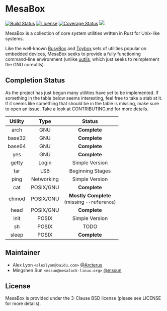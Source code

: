 MesaBox
=======

[![Build Status](https://ci.mesalock-linux.org/api/badges/mesalock-linux/mesabox/status.svg?branch=master)](https://ci.mesalock-linux.org/mesalock-linux/mesabox)
[![License](https://img.shields.io/badge/license-BSD-blue.svg)](LICENSE)
[![Coverage Status](https://coveralls.io/repos/github/mesalock-linux/mesabox/badge.svg?branch=master)](https://coveralls.io/github/mesalock-linux/mesabox?branch=master)
[![](https://tokei.rs/b1/github/mesalock-linux/mesabox)](https://github.com/mesalock-linux/mesabox).

MesaBox is a collection of core system utilities written in Rust for Unix-like
systems.  

Like the well-known [BusyBox][] and [Toybox][] sets of utilities popular on
embedded devices, MesaBox seeks to provide a fully functioning command-line
environment (unlike [uutils][], which just seeks to reimplement the GNU
coreutils).

Completion Status
-----------------

As the project has just begun many utilities have yet to be implemented.  If
something in the table below seems interesting, feel free to take a stab at it.
If it seems like something that should be in the table is missing, make sure to
open an issue.  Take a look at CONTRIBUTING.md for more details.

Utility | Type | Status
:------:|:----:|:------:
arch    | GNU  | **Complete**
base32  | GNU  | **Complete**
base64  | GNU  | **Complete**
yes     | GNU  | **Complete**
getty   | Login | Simple Version
tar     | LSB  | Beginning Stages
ping    | Networking | Simple Version
cat     | POSIX/GNU | **Complete**
chmod   | POSIX/GNU | **Mostly Complete** <br/> (missing `--reference`)
head    | POSIX/GNU | **Complete**
init    | POSIX | Simple Version
sh      | POSIX | TODO
sleep   | POSIX | **Complete**

Maintainer
----------

  - Alex Lyon `<alexlyon@baidu.com>` [@Arcterus](https://github.com/Arcterus)
  - Mingshen Sun `<mssun@mesalock-linux.org>` [@mssun](https://github.com/mssun)

[BusyBox]: https://busybox.net/about
[Toybox]: https://landley.net/toybox/about.html
[uutils]: https://github.com/uutils/coreutils

License
-------

MesaBox is provided under the 3-Clause BSD license (please see LICENSE for more
details).
